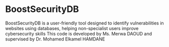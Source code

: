 # BoostSecurityDB
BoostSecurityDB is a user-friendly tool designed to identify vulnerabilities in websites using databases, helping non-specialist users improve cybersecurity skills
This code is developed by Ms. Merwa DAOUD and supervised by Dr. Mohamed Elkamel HAMDANE 
